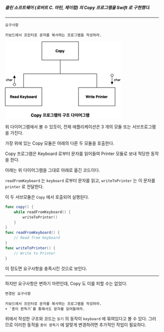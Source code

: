 ##### 클린 소프트웨어 (로버트 C. 마틴, 제이펍) 의 Copy 프로그램을 Swift 로 구현했다. 

---

```
요구사항

키보드에서 프린터로 문자를 복사하는 프로그램을 작성하라.
```

![the image for Copy diagram](https://github.com/sangeui/Clean-Software-Copy-Program/blob/master/Resources/Images/Copy.png)

위 다이어그램에서 볼 수 있듯이, 전체 애플리케이션은 3 개의 모듈 또는 서브프로그램을 가진다. 

가장 위에 있는 Copy 모듈은 아래의 다른 두 모듈을 호출한다. 

Copy 프로그램은 Keyboard 로부터 문자를 읽어들여 Printer 모듈로 보내 적당한 동작을 한다. 

아래는 위 다이어그램을 그대로 아래로 옮긴 코드이다. 

`readFromKeyboard` 는 `keyboard` 로부터 문자를 읽고, `writeToPrinter`  는 이 문자를 `printer` 로 전달한다. 

이 두 서브모듈은 `Copy` 에서 호출되어 실행된다. 

```swift
func copy() {
	while readFromKeyboard() { 
		writeToPrinter()
	}
}
func readFromKeyboard() {
	// Read from keyboard
}
func writeToPrinter() {
	// Write to Printer
}
```

이 정도면 요구사항을 충족시킨 것으로 보인다. 

---

하지만 요구사항은 변하기 마련인데, Copy 도 이를 피할 수는 없었다. 

```
변경된 요구사항

키보드에서 프린터로 문자를 복사하는 프로그램을 작성하라.
+ `종이 판독기`를 통해서도 문자를 읽어들여라.
```

위에서 작성한 구조와 코드는 `읽기` 의 동작이 `keyboard` 에 묶여있다고 볼 수 있다. 그러므로 이러한 동작을 `종이 판독기` 에 알맞게 변경하려면 추가적인 작업이 필요하다. 


